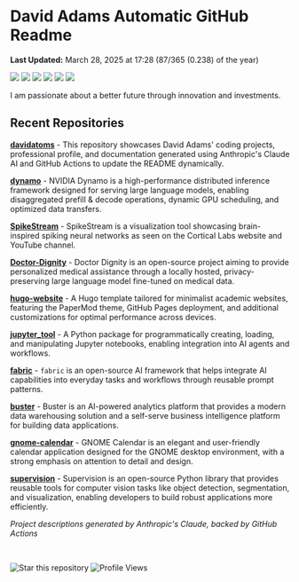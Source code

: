# David Adams Automatic GitHub Readme

<p align="left"><b>Last Updated:</b> <!-- last_updated starts -->March 28, 2025 at 17:28 (87/365 (0.238) of the year)<!-- last_updated ends -->
</p>

<p align="left">
  <img src="https://img.shields.io/badge/Python-3776AB?style=flat&logo=python&logoColor=white" />
  <img src="https://img.shields.io/badge/Go-00ADD8?style=flat&logo=go&logoColor=white" />
  <img src="https://img.shields.io/badge/Rust-000000?style=flat&logo=rust&logoColor=white" />
  <img src="https://img.shields.io/badge/Racket-9F1D20?style=flat&logo=racket&logoColor=white" />
  <img src="https://img.shields.io/badge/React-20232A?style=flat&logo=react&logoColor=61DAFB" />
  <img src="https://img.shields.io/badge/Bash-4EAA25?style=flat&logo=gnu-bash&logoColor=white" />
</p>

I am passionate about a better future through innovation and investments. 

## Recent Repositories
<!-- recent_repos starts -->
[**davidatoms**](https://github.com/davidatoms/davidatoms) - This repository showcases David Adams' coding projects, professional profile, and documentation generated using Anthropic's Claude AI and GitHub Actions to update the README dynamically.

[**dynamo**](https://github.com/davidatoms/dynamo) - NVIDIA Dynamo is a high-performance distributed inference framework designed for serving large language models, enabling disaggregated prefill & decode operations, dynamic GPU scheduling, and optimized data transfers.

[**SpikeStream**](https://github.com/davidatoms/SpikeStream) - SpikeStream is a visualization tool showcasing brain-inspired spiking neural networks as seen on the Cortical Labs website and YouTube channel.

[**Doctor-Dignity**](https://github.com/davidatoms/Doctor-Dignity) - Doctor Dignity is an open-source project aiming to provide personalized medical assistance through a locally hosted, privacy-preserving large language model fine-tuned on medical data.

[**hugo-website**](https://github.com/davidatoms/hugo-website) - A Hugo template tailored for minimalist academic websites, featuring the PaperMod theme, GitHub Pages deployment, and additional customizations for optimal performance across devices.

[**jupyter_tool**](https://github.com/davidatoms/jupyter_tool) - A Python package for programmatically creating, loading, and manipulating Jupyter notebooks, enabling integration into AI agents and workflows.

[**fabric**](https://github.com/davidatoms/fabric) - `fabric` is an open-source AI framework that helps integrate AI capabilities into everyday tasks and workflows through reusable prompt patterns.

[**buster**](https://github.com/davidatoms/buster) - Buster is an AI-powered analytics platform that provides a modern data warehousing solution and a self-serve business intelligence platform for building data applications.

[**gnome-calendar**](https://github.com/davidatoms/gnome-calendar) - GNOME Calendar is an elegant and user-friendly calendar application designed for the GNOME desktop environment, with a strong emphasis on attention to detail and design.

[**supervision**](https://github.com/davidatoms/supervision) - Supervision is an open-source Python library that provides reusable tools for computer vision tasks like object detection, segmentation, and visualization, enabling developers to build robust applications more efficiently.
<!-- recent_repos ends -->

_Project descriptions generated by Anthropic's Claude, backed by GitHub Actions_

<br>

![Star this repository](https://img.shields.io/badge/Star%20this%20repository-FFDD00?style=flat&logo=github&logoColor=white)
![Profile Views](https://komarev.com/ghpvc/?username=davidatoms&style=flat&color=blue&label=Views)

